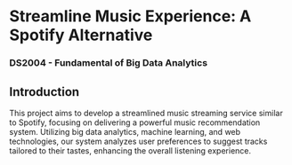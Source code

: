 # Streamline Music Experience: A Spotify Alternative

### DS2004 - Fundamental of Big Data Analytics
## Introduction
This project aims to develop a streamlined music streaming service similar to Spotify, focusing on delivering a powerful music recommendation system. Utilizing big data analytics, machine learning, and web technologies, our system analyzes user preferences to suggest tracks tailored to their tastes, enhancing the overall listening experience.
